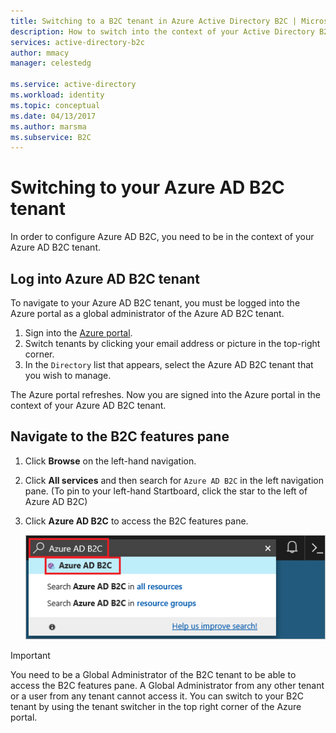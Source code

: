 ```yaml
---
title: Switching to a B2C tenant in Azure Active Directory B2C | Microsoft Docs
description: How to switch into the context of your Active Directory B2C tenant.
services: active-directory-b2c
author: mmacy
manager: celestedg

ms.service: active-directory
ms.workload: identity
ms.topic: conceptual
ms.date: 04/13/2017
ms.author: marsma
ms.subservice: B2C
---
```


# Switching to your Azure AD B2C tenant

In order to configure Azure AD B2C, you need to be in the context of your Azure AD B2C tenant.

## Log into Azure AD B2C tenant

To navigate to your Azure AD B2C tenant, you must be logged into the Azure portal as a global administrator of the Azure AD B2C tenant.

1. Sign into the [Azure portal](https://portal.azure.com).
1. Switch tenants by clicking your email address or picture in the top-right corner.
1. In the `Directory` list that appears, select the Azure AD B2C tenant that you wish to manage.

The Azure portal refreshes.  Now you are signed into the Azure portal in the context of your Azure AD B2C tenant.

## Navigate to the B2C features pane

1. Click **Browse** on the left-hand navigation.
1. Click **All services** and then search for `Azure AD B2C` in the left navigation pane.  (To pin to your left-hand Startboard, click the star to the left of Azure AD B2C)
1. Click **Azure AD B2C** to access the B2C features pane.

    ![Screenshot of Browse to B2C features pane](./media/active-directory-b2c-get-started/b2c-browse.png)

> [!IMPORTANT]
> You need to be a Global Administrator of the B2C tenant to be able to access the B2C features pane. A Global Administrator from any other tenant or a user from any tenant cannot access it.  You can switch to your B2C tenant by using the tenant switcher in the top right corner of the Azure portal.
